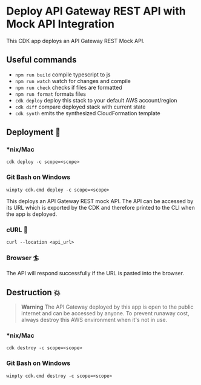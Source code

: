 # Deploy API Gateway REST API with Mock API Integration

This CDK app deploys an API Gateway REST Mock API.

## Useful commands

- `npm run build` compile typescript to js
- `npm run watch` watch for changes and compile
- `npm run check` checks if files are formatted
- `npm run format` formats files
- `cdk deploy` deploy this stack to your default AWS account/region
- `cdk diff` compare deployed stack with current state
- `cdk synth` emits the synthesized CloudFormation template

## Deployment :rocket:

### \*nix/Mac

`cdk deploy -c scope=<scope>`

### Git Bash on Windows

`winpty cdk.cmd deploy -c scope=<scope>`

This deploys an API Gateway REST mock API. The API can be accessed by its URL which is exported by the CDK and therefore printed to the CLI when the app is deployed.

### cURL :curling_stone:

`curl --location <api_url>`

### Browser :surfer:

The API will respond successfully if the URL is pasted into the browser.

## Destruction :boom:

> **Warning** The API Gateway deployed by this app is open to the public internet and can be accessed by anyone. To prevent runaway cost, always destroy this AWS environment when it's not in use.

### \*nix/Mac

`cdk destroy -c scope=<scope>`

### Git Bash on Windows

`winpty cdk.cmd destroy -c scope=<scope>`